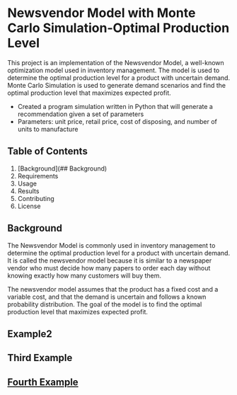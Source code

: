 # Newsvendor Model with Monte Carlo Simulation-Optimal Production Level

This project is an implementation of the Newsvendor Model, a well-known optimization model used in inventory management. The model is used to determine the optimal production level for a product with uncertain demand. Monte Carlo Simulation is used to generate demand scenarios and find the optimal production level that maximizes expected profit.

* Created a program simulation written in Python that will generate a recommendation given a set of parameters
* Parameters: unit price, retail price, cost of disposing, and number of units to manufacture

## Table of Contents
1. [Background](## Background)
2. Requirements
3. Usage
4. Results
5. Contributing
6. License

## Background
The Newsvendor Model is commonly used in inventory management to determine the optimal production level for a product with uncertain demand. It is called the newsvendor model because it is similar to a newspaper vendor who must decide how many papers to order each day without knowing exactly how many customers will buy them.

The newsvendor model assumes that the product has a fixed cost and a variable cost, and that the demand is uncertain and follows a known probability distribution. The goal of the model is to find the optimal production level that maximizes expected profit.

## Example2
## Third Example
## [Fourth Example](http://www.fourthexample.com) 
